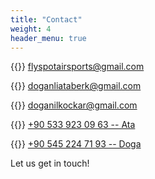 ```yaml
---
title: "Contact"
weight: 4
header_menu: true
---
```


{{<icon class="fa fa-envelope">}}&nbsp;[flyspotairsports@gmail.com](mailto:flyspotairsports@gmail.com)

{{<icon class="fa fa-envelope">}}&nbsp;[doganliataberk@gmail.com](mailto:doganliataberk@gmail.com)

{{<icon class="fa fa-envelope">}}&nbsp;[doganilkockar@gmail.com](mailto:doganilkockar@gmail.com)


{{<icon class="fa fa-phone">}}&nbsp;[+90 533 923 09 63 -- Ata](tel:+905339230963)

{{<icon class="fa fa-phone">}}&nbsp;[+90 545 224 71 93 -- Doga](tel:+905452247193)

Let us get in touch!
